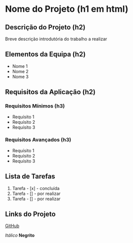 # Nome do Projeto (h1 em html)

## Descrição do Projeto (h2)
Breve descrição introdutória do trabalho a realizar

## Elementos da Equipa (h2)
* Nome 1
* Nome 2 
* Nome 3

## Requisitos da Aplicação (h2)
### Requisitos Mínimos (h3)
* Requísito 1
* Requísito 2
* Requísito 3

### Requisitos Avançados (h3)
* Requísito 1
* Requísito 2
* Requísito 3

## Lista de Tarefas
1. Tarefa - [x] - concluída
2. Tarefa - [] - por realizar
3. Tarefa - [] - por realizar

## Links do Projeto
[GitHub](https://github.com/)

*Itálico*
**Negrito**

